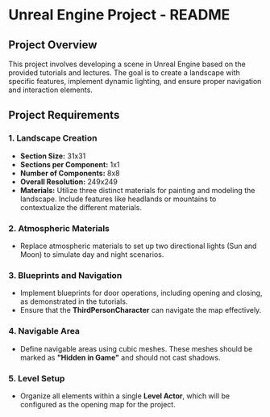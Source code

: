 # Unreal Engine Project - README

## Project Overview

This project involves developing a scene in Unreal Engine based on the provided tutorials and lectures. The goal is to create a landscape with specific features, implement dynamic lighting, and ensure proper navigation and interaction elements.

## Project Requirements

### 1. Landscape Creation

- **Section Size:** 31x31
- **Sections per Component:** 1x1
- **Number of Components:** 8x8
- **Overall Resolution:** 249x249
- **Materials:** Utilize three distinct materials for painting and modeling the landscape. Include features like headlands or mountains to contextualize the different materials.

### 2. Atmospheric Materials

- Replace atmospheric materials to set up two directional lights (Sun and Moon) to simulate day and night scenarios.

### 3. Blueprints and Navigation

- Implement blueprints for door operations, including opening and closing, as demonstrated in the tutorials.
- Ensure that the **ThirdPersonCharacter** can navigate the map effectively.

### 4. Navigable Area

- Define navigable areas using cubic meshes. These meshes should be marked as **"Hidden in Game"** and should not cast shadows.

### 5. Level Setup

- Organize all elements within a single **Level Actor**, which will be configured as the opening map for the project.

